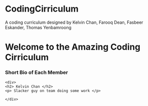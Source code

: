 # CodingCirriculum
A coding curriculum designed by Kelvin Chan, Farooq Dean, Fasbeer Eskander, Thomas Yenbamroong

<h1> Welcome to the Amazing Coding Cirriculum </h1>

<div>
    <h3> Short Bio of Each Member </h3>

    <div>
    <h2> Kelvin Chan </h2>
    <p> Slacker guy on team doing some work </p>

    </div>


</div>
